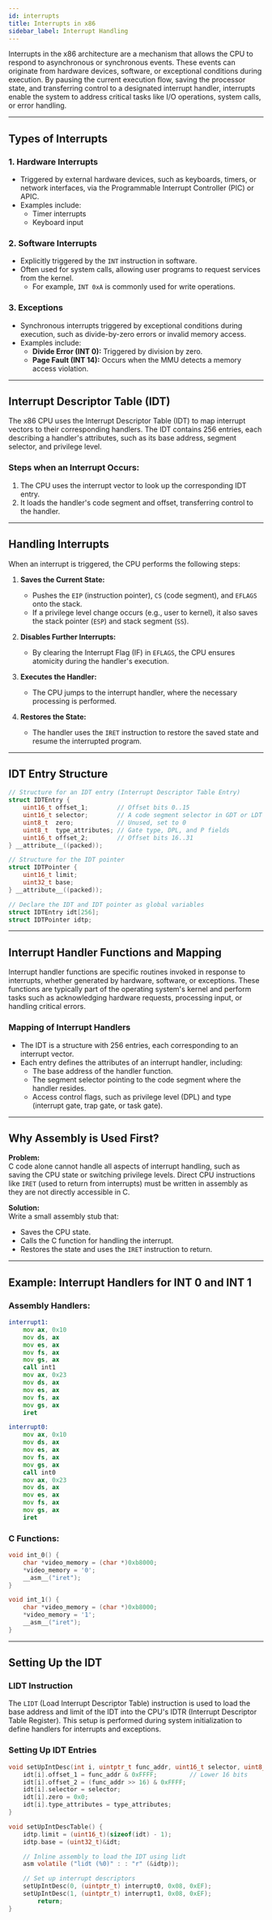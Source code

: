 ```yaml
---
id: interrupts
title: Interrupts in x86
sidebar_label: Interrupt Handling
---
```



Interrupts in the x86 architecture are a mechanism that allows the CPU to respond to asynchronous or synchronous events. These events can originate from hardware devices, software, or exceptional conditions during execution. By pausing the current execution flow, saving the processor state, and transferring control to a designated interrupt handler, interrupts enable the system to address critical tasks like I/O operations, system calls, or error handling.

---

## Types of Interrupts

### 1. **Hardware Interrupts**
- Triggered by external hardware devices, such as keyboards, timers, or network interfaces, via the Programmable Interrupt Controller (PIC) or APIC.
- Examples include:
  - Timer interrupts
  - Keyboard input

### 2. **Software Interrupts**
- Explicitly triggered by the `INT` instruction in software.
- Often used for system calls, allowing user programs to request services from the kernel.
  - For example, `INT 0xA` is commonly used for write operations.

### 3. **Exceptions**
- Synchronous interrupts triggered by exceptional conditions during execution, such as divide-by-zero errors or invalid memory access.
- Examples include:
  - **Divide Error (INT 0):** Triggered by division by zero.
  - **Page Fault (INT 14):** Occurs when the MMU detects a memory access violation.

---

## Interrupt Descriptor Table (IDT)

The x86 CPU uses the Interrupt Descriptor Table (IDT) to map interrupt vectors to their corresponding handlers. The IDT contains 256 entries, each describing a handler's attributes, such as its base address, segment selector, and privilege level. 

### Steps when an Interrupt Occurs:
1. The CPU uses the interrupt vector to look up the corresponding IDT entry.
2. It loads the handler's code segment and offset, transferring control to the handler.

---

## Handling Interrupts

When an interrupt is triggered, the CPU performs the following steps:

1. **Saves the Current State:**
   - Pushes the `EIP` (instruction pointer), `CS` (code segment), and `EFLAGS` onto the stack.
   - If a privilege level change occurs (e.g., user to kernel), it also saves the stack pointer (`ESP`) and stack segment (`SS`).

2. **Disables Further Interrupts:**
   - By clearing the Interrupt Flag (IF) in `EFLAGS`, the CPU ensures atomicity during the handler's execution.

3. **Executes the Handler:**
   - The CPU jumps to the interrupt handler, where the necessary processing is performed.

4. **Restores the State:**
   - The handler uses the `IRET` instruction to restore the saved state and resume the interrupted program.

---

## IDT Entry Structure

```c
// Structure for an IDT entry (Interrupt Descriptor Table Entry)
struct IDTEntry {
    uint16_t offset_1;        // Offset bits 0..15
    uint16_t selector;        // A code segment selector in GDT or LDT
    uint8_t  zero;            // Unused, set to 0
    uint8_t  type_attributes; // Gate type, DPL, and P fields
    uint16_t offset_2;        // Offset bits 16..31
} __attribute__((packed));

// Structure for the IDT pointer
struct IDTPointer {
    uint16_t limit;
    uint32_t base;
} __attribute__((packed));

// Declare the IDT and IDT pointer as global variables
struct IDTEntry idt[256];
struct IDTPointer idtp;
```

---

## Interrupt Handler Functions and Mapping

Interrupt handler functions are specific routines invoked in response to interrupts, whether generated by hardware, software, or exceptions. These functions are typically part of the operating system's kernel and perform tasks such as acknowledging hardware requests, processing input, or handling critical errors. 

### Mapping of Interrupt Handlers
- The IDT is a structure with 256 entries, each corresponding to an interrupt vector. 
- Each entry defines the attributes of an interrupt handler, including:
  - The base address of the handler function.
  - The segment selector pointing to the code segment where the handler resides.
  - Access control flags, such as privilege level (DPL) and type (interrupt gate, trap gate, or task gate).

---

## Why Assembly is Used First?

**Problem:**  
C code alone cannot handle all aspects of interrupt handling, such as saving the CPU state or switching privilege levels. Direct CPU instructions like `IRET` (used to return from interrupts) must be written in assembly as they are not directly accessible in C.

**Solution:**  
Write a small assembly stub that:
- Saves the CPU state.
- Calls the C function for handling the interrupt.
- Restores the state and uses the `IRET` instruction to return.

---

## Example: Interrupt Handlers for INT 0 and INT 1

### Assembly Handlers:
```asm
interrupt1:
    mov ax, 0x10
    mov ds, ax
    mov es, ax
    mov fs, ax
    mov gs, ax
    call int1
    mov ax, 0x23
    mov ds, ax
    mov es, ax
    mov fs, ax
    mov gs, ax
    iret

interrupt0:
    mov ax, 0x10
    mov ds, ax
    mov es, ax
    mov fs, ax
    mov gs, ax
    call int0
    mov ax, 0x23
    mov ds, ax
    mov es, ax
    mov fs, ax
    mov gs, ax
    iret
```

### C Functions:
```c
void int_0() {
    char *video_memory = (char *)0xb8000;
    *video_memory = '0';
    __asm__("iret");
}

void int_1() {
    char *video_memory = (char *)0xb8000;
    *video_memory = '1';
    __asm__("iret");
}
```

---

## Setting Up the IDT

### LIDT Instruction
The `LIDT` (Load Interrupt Descriptor Table) instruction is used to load the base address and limit of the IDT into the CPU's IDTR (Interrupt Descriptor Table Register). This setup is performed during system initialization to define handlers for interrupts and exceptions. 

### Setting Up IDT Entries
```c
void setUpIntDesc(int i, uintptr_t func_addr, uint16_t selector, uint8_t type_attributes) {
    idt[i].offset_1 = func_addr & 0xFFFF;         // Lower 16 bits
    idt[i].offset_2 = (func_addr >> 16) & 0xFFFF;
    idt[i].selector = selector;
    idt[i].zero = 0x0;
    idt[i].type_attributes = type_attributes;
}

void setUpIntDescTable() {
    idtp.limit = (uint16_t)(sizeof(idt) - 1);
    idtp.base = (uint32_t)&idt;

    // Inline assembly to load the IDT using lidt
    asm volatile ("lidt (%0)" : : "r" (&idtp));

    // Set up interrupt descriptors
    setUpIntDesc(0, (uintptr_t) interrupt0, 0x08, 0xEF);
    setUpIntDesc(1, (uintptr_t) interrupt1, 0x08, 0xEF);
    	return;
}
```

